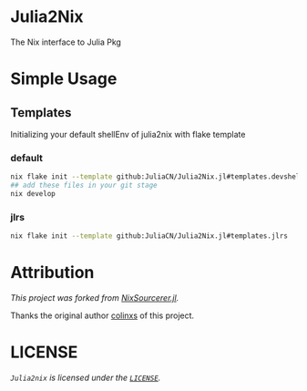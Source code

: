 # Julia2Nix

The Nix interface to Julia Pkg

# Simple Usage

## Templates

Initializing your default shellEnv of julia2nix with flake template

### default

```sh
nix flake init --template github:JuliaCN/Julia2Nix.jl#templates.devshell
## add these files in your git stage
nix develop
```

### jlrs

```sh
nix flake init --template github:JuliaCN/Julia2Nix.jl#templates.jlrs
```

# Attribution

_This project was forked from [NixSourcerer.jl](https://github.com/colinxs/NixSourcerer.jl)._

Thanks the original author [colinxs](https://github.com/colinxs) of this project.

# LICENSE

_`Julia2nix` is licensed under the [`LICENSE`](./LICENSE.md)._
